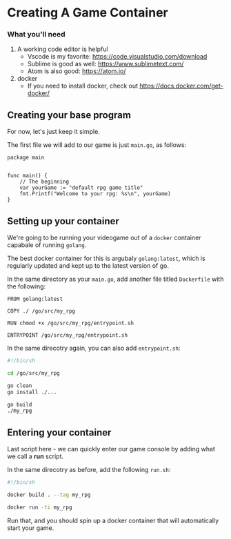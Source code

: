 # Creating A Game Container

### What you'll need
1. A working code editor is helpful
    - Vscode is my favorite: https://code.visualstudio.com/download
    - Sublime is good as well: https://www.sublimetext.com/
    - Atom is also good: https://atom.io/
2. docker
    - If you need to install docker, check out https://docs.docker.com/get-docker/

## Creating your base program
For now, let's just keep it simple.

The first file we will add to our game is just `main.go`, as follows:

```golang
package main


func main() {
    // The beginning
    var yourGame := "default rpg game title"
	fmt.Printf("Welcome to your rpg: %s\n", yourGame)
}
```

## Setting up your container
We're going to be running your videogame out of a `docker` container capabale of running `golang`.

The best docker container for this is argubaly `golang:latest`, which is regularly updated
and kept up to the latest version of go.

In the same directory as your `main.go`, add another file titled `Dockerfile` with the following:

```docker
FROM golang:latest

COPY ./ /go/src/my_rpg

RUN chmod +x /go/src/my_rpg/entrypoint.sh

ENTRYPOINT /go/src/my_rpg/entrypoint.sh
```

In the same direcotry again, you can also add `entrypoint.sh`:

```sh
#!/bin/sh

cd /go/src/my_rpg

go clean
go install ./...

go build
./my_rpg
```

## Entering your container
Last script here - we can quickly enter our game console by adding what we call a **run** script.

In the same direcotry as before, add the following `run.sh`:

```sh
#!/bin/sh

docker build . --tag my_rpg

docker run -ti my_rpg
```

Run that, and you should spin up a docker container that will automatically start your game.